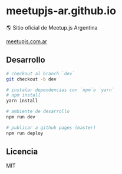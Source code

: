 # meetupjs-ar.github.io

:earth_americas: Sitio oficial de Meetup.js Argentina

[meetupjs.com.ar](https://meetupjs.com.ar/)

## Desarrollo

```bash
# checkout al branch `dev`
git checkout -b dev

# instalar dependencias con `npm`o `yarn`
# npm install
yarn install

# ambiente de desarrollo
npm run dev

# publicar a github pages (master)
npm run deploy
```

## Licencia

MIT
